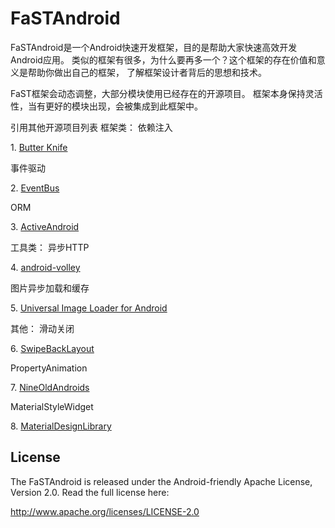 FaSTAndroid
===========

FaSTAndroid是一个Android快速开发框架，目的是帮助大家快速高效开发Android应用。
类似的框架有很多，为什么要再多一个？这个框架的存在价值和意义是帮助你做出自己的框架，
了解框架设计者背后的思想和技术。

FaST框架会动态调整，大部分模块使用已经存在的开源项目。
框架本身保持灵活性，当有更好的模块出现，会被集成到此框架中。


引用其他开源项目列表
框架类：
依赖注入
<p>1. <a href="https://github.com/JakeWharton/butterknife">Butter Knife</a> </p>
事件驱动
<p>2. <a href="https://github.com/greenrobot/EventBus">EventBus</a> </p>
ORM
<p>3. <a href="https://github.com/pardom/ActiveAndroid">ActiveAndroid</a></p>

工具类：
异步HTTP
<p>4. <a href="https://github.com/mcxiaoke/android-volley">android-volley</a> </p>
图片异步加载和缓存
<p>5. <a href="https://github.com/nostra13/Android-Universal-Image-Loader">Universal Image Loader for Android</a></p>

其他：
滑动关闭
<p>6. <a href="https://github.com/Issacw0ng/SwipeBackLayout">SwipeBackLayout</a></p>
PropertyAnimation
<p>7. <a href="https://github.com/JakeWharton/NineOldAndroids">NineOldAndroids</a></p>
MaterialStyleWidget
<p>8. <a href="https://github.com/navasmdc/MaterialDesignLibrary">MaterialDesignLibrary</a></p>



<h2 id="license">License</h2>
<p>The FaSTAndroid is released under the Android-friendly
Apache License, Version 2.0. Read the full license here:</p>

<p><a href="http://www.apache.org/licenses/LICENSE-2.0">http://www.apache.org/licenses/LICENSE-2.0</a></p>

<!--
  <h2>关于作者</h2>
<p>
   隋雨辰 Android架构师
   厦门新博教育联合创始人
   厦门GDG联合负责人  
   51CTO学院签约讲师  
   多贝网特约讲师 
</p>-->

